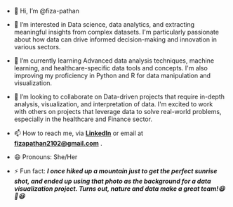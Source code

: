 - 👋 Hi, I’m @fiza-pathan
  
- 👀 I’m interested in Data science, data analytics, and extracting meaningful insights from complex datasets.
  I'm particularly passionate about how data can drive informed decision-making and innovation in various sectors.
  
- 🌱 I’m currently learning Advanced data analysis techniques, machine learning, and healthcare-specific data tools and concepts.
  I'm also improving my proficiency in Python and R for data manipulation and visualization.
  
- 🤝 I’m looking to collaborate on Data-driven projects that require in-depth analysis, visualization, and interpretation of data.
  I'm excited to work with others on projects that leverage data to solve real-world problems, especially in the healthcare and Finance sector.
  
- 📫 How to reach me, via **[LinkedIn](https://www.linkedin.com/in/fizapathan/)** or email at **fizapathan2102@gmail.com** .
  
- 😄 Pronouns: She/Her
  
- ⚡ Fun fact: ***I once hiked up a mountain just to get the perfect sunrise shot, and ended up using that photo as the background for a data visualization project.
  Turns out, nature and data make a great team!😃🤭😃***


<!---
fiza-pathan/fiza-pathan is a ✨ special ✨ repository because its `README.md` (this file) appears on your GitHub profile.
You can click the Preview link to take a look at your changes.
--->
